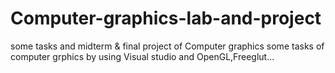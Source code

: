 # Computer-graphics-lab-and-project
some tasks and midterm &amp; final project of Computer graphics 
some tasks of computer grphics by using Visual studio and OpenGL,Freeglut...
